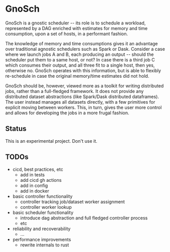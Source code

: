 # GnoSch
GnoSch is a gnostic scheduler -- its role is to schedule a workload, represented by a DAG enriched with estimates for memory and time consumption, upon a set of hosts, in a performant fashion.

The knowledge of memory and time consumptions gives it an advantage over traditional agnostic schedulers such as Spark or Dask.
Consider a case where we launch jobs A and B, each producing an output -- should the scheduler put them to a same host, or not?
In case there is a third job C which consumes their output, and all three fit to a single host, then yes, otherwise no.
GnoSch operates with this information, but is able to flexibly re-schedule in case the original memory/time estimates did not hold.

GnoSch should be, however, viewed more as a toolkit for writing distributed jobs, rather than a full-fledged framework.
It does not provide any distributed dataset abstractions (like Spark/Dask distributed dataframes).
The user instead manages all datasets directly, with a few primitives for explicit moving between workers.
This, in turn, gives the user more control and allows for developing the jobs in a more frugal fashion.

## Status
This is an experimental project.
Don't use it.

## TODOs
- cicd, best practices, etc
  - add in tests
  - add cicd gh actions
  - add in config
  - add in docker
- basic controller functionality
  - controller tracking job/dataset worker assignment
  - controller worker lookup
- basic scheduler functionality
  - introduce dag abstraction and full fledged controller process
  - etc
- reliability and recoverability
  - ...
- performance improvements
  - rewrite internals to rust
